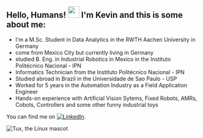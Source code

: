 ## Hello, Humans! <img src="https://raw.githubusercontent.com/MartinHeinz/MartinHeinz/master/wave.gif" width="30px"> I'm Kevin and this is some about me:

* I'm a M.Sc. Student in Data Analytics in the RWTH Aachen University in Germany
* come from Mexico City but currently living in Germany
* studied B. Eng. in Industrial Robotics in Mexico in the Instituto Politécnico Nacional - IPN
* Informatics Technician from the Instituto Politécnico Nacional - IPN
* Studied abroad in Brazil in the Universidade de Sao Paulo - USP 
* Worked for 5 years in the Automation Industry as a Field Application Engineer
* Hands-on experience with Artificial Vision Sytems, Fixed Robots, AMRs, Cobots, Controllers and some other funny industrial toys

You can find me on [![LinkedIn][3.2]][3].

 ![Tux, the Linux mascot](/assets/images/tux.png)

<!-- Icons -->

[3.2]: https://raw.githubusercontent.com/MartinHeinz/MartinHeinz/master/linkedin-3-16.png (LinkedIn icon without padding)

<!-- Links to your social media accounts -->

[3]: https://www.linkedin.com/in/kevinmeda/
<!--
**Kevin-Med/Kevin-Med** is a ✨ _special_ ✨ repository because its `README.md` (this file) appears on your GitHub profile.

Here are some ideas to get you started:

- 🔭 I’m currently working on ...
- 🌱 I’m currently learning ...
- 👯 I’m looking to collaborate on ...
- 🤔 I’m looking for help with ...
- 💬 Ask me about ...
- 📫 How to reach me: ...
- 😄 Pronouns: ...
- ⚡ Fun fact: ...
-->
